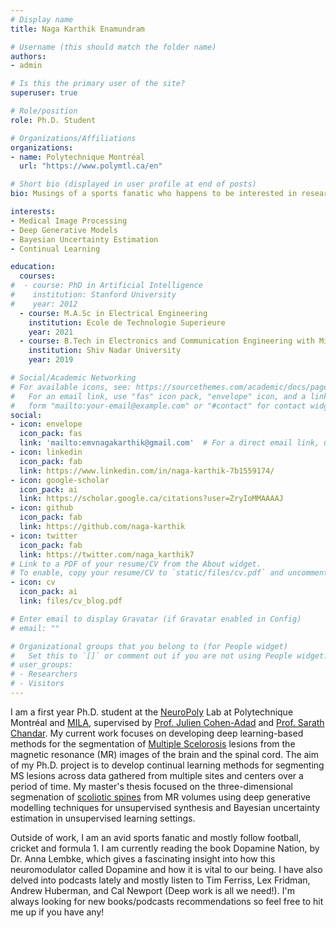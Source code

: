 ```yaml
---
# Display name
title: Naga Karthik Enamundram

# Username (this should match the folder name)
authors:
- admin

# Is this the primary user of the site?
superuser: true

# Role/position
role: Ph.D. Student

# Organizations/Affiliations
organizations:
- name: Polytechnique Montréal
  url: "https://www.polymtl.ca/en"

# Short bio (displayed in user profile at end of posts)
bio: Musings of a sports fanatic who happens to be interested in research.

interests:
- Medical Image Processing
- Deep Generative Models
- Bayesian Uncertainty Estimation
- Continual Learning 

education:
  courses:
#  - course: PhD in Artificial Intelligence
#    institution: Stanford University
#    year: 2012
  - course: M.A.Sc in Electrical Engineering
    institution: Ecole de Technologie Superieure
    year: 2021
  - course: B.Tech in Electronics and Communication Engineering with Minor in Mathematics
    institution: Shiv Nadar University
    year: 2019

# Social/Academic Networking
# For available icons, see: https://sourcethemes.com/academic/docs/page-builder/#icons
#   For an email link, use "fas" icon pack, "envelope" icon, and a link in the
#   form "mailto:your-email@example.com" or "#contact" for contact widget.
social:
- icon: envelope
  icon_pack: fas
  link: 'mailto:emvnagakarthik@gmail.com'  # For a direct email link, use "mailto:test@example.org".
- icon: linkedin
  icon_pack: fab
  link: https://www.linkedin.com/in/naga-karthik-7b1559174/
- icon: google-scholar
  icon_pack: ai
  link: https://scholar.google.ca/citations?user=ZryIoMMAAAAJ
- icon: github
  icon_pack: fab
  link: https://github.com/naga-karthik
- icon: twitter
  icon_pack: fab
  link: https://twitter.com/naga_karthik7
# Link to a PDF of your resume/CV from the About widget.
# To enable, copy your resume/CV to `static/files/cv.pdf` and uncomment the lines below.
- icon: cv
  icon_pack: ai
  link: files/cv_blog.pdf

# Enter email to display Gravatar (if Gravatar enabled in Config)
# email: ""

# Organizational groups that you belong to (for People widget)
#   Set this to `[]` or comment out if you are not using People widget.
# user_groups:
# - Researchers
# - Visitors
---
```


I am a first year Ph.D. student at the [NeuroPoly][1] Lab at Polytechnique Montréal and [MILA][3], supervised by [Prof. Julien Cohen-Adad][5] and [Prof. Sarath Chandar][6]. My current work focuses on developing deep learning-based methods for the segmentation of [Multiple Scelorosis][2] lesions from the magnetic resonance (MR) images of the brain and the spinal cord. The aim of my Ph.D. project is to develop continual learning methods for segmenting MS lesions across data gathered from multiple sites and centers over a period of time.  My master's thesis focused on the three-dimensional segmenation of [scoliotic spines][4] from MR volumes using deep generative modelling techniques for unsupervised synthesis and Bayesian uncertainty estimation in unsupervised learning settings. 
<!-- My greater goal is to make deep learning models more interpretable and explainable for their deployment in real clinical settings. -->

Outside of work, I am an avid sports fanatic and mostly follow football, cricket and formula 1. I am currently reading the book Dopamine Nation, by Dr. Anna Lembke, which gives a fascinating insight into how this neuromodulator called Dopamine and how it is vital to our being. I have also delved into podcasts lately and mostly listen to Tim Ferriss, Lex Fridman, Andrew Huberman, and Cal Newport (Deep work is all we need!). I'm always looking for new books/podcasts recommendations so feel free to hit me up if you have any! 

[1]: https://neuro.polymtl.ca
[2]: https://en.wikipedia.org/wiki/Multiple_sclerosis
[3]: https://mila.quebec/en
[4]: https://en.wikipedia.org/wiki/Scoliosis
[5]: https://neuro.polymtl.ca/team/faculty/julien-cohen-adad.html
[6]: http://sarathchandar.in/

<!-- (Occasionally, I try to improve the clarity of my expression (and also learn new things) by answering on two major AI/ML forums. You can find my responses [here][1] (Cross Validated StackExchange) and [here][2] (AI StackExchange). ) -->

<!-- ([1]: https://stats.stackexchange.com/users/271349/nagak ) 
([2]: https://ai.stackexchange.com/users/36971/nagak ) -->

	